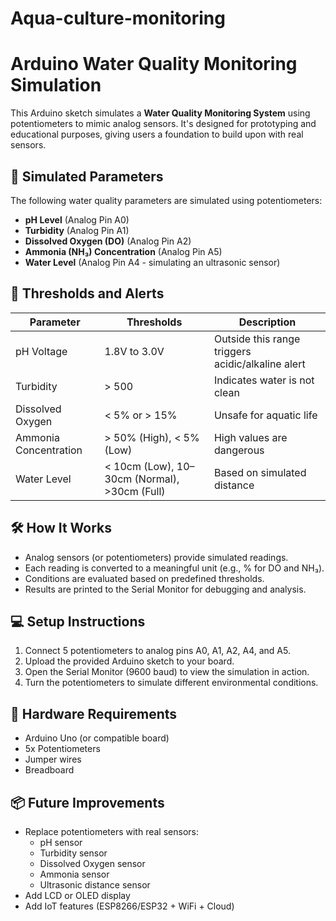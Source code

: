 # Aqua-culture-monitoring
# Arduino Water Quality Monitoring Simulation

This Arduino sketch simulates a **Water Quality Monitoring System** using potentiometers to mimic analog sensors. It's designed for prototyping and educational purposes, giving users a foundation to build upon with real sensors.

## 🧪 Simulated Parameters

The following water quality parameters are simulated using potentiometers:
- **pH Level** (Analog Pin A0)
- **Turbidity** (Analog Pin A1)
- **Dissolved Oxygen (DO)** (Analog Pin A2)
- **Ammonia (NH₃) Concentration** (Analog Pin A5)
- **Water Level** (Analog Pin A4 - simulating an ultrasonic sensor)

## 🚦 Thresholds and Alerts

| Parameter            | Thresholds                              | Description                                      |
|---------------------|------------------------------------------|--------------------------------------------------|
| pH Voltage           | 1.8V to 3.0V                             | Outside this range triggers acidic/alkaline alert |
| Turbidity            | > 500                                   | Indicates water is not clean                     |
| Dissolved Oxygen     | < 5% or > 15%                           | Unsafe for aquatic life                          |
| Ammonia Concentration| > 50% (High), < 5% (Low)               | High values are dangerous                        |
| Water Level          | < 10cm (Low), 10–30cm (Normal), >30cm (Full) | Based on simulated distance                     |

## 🛠️ How It Works

- Analog sensors (or potentiometers) provide simulated readings.
- Each reading is converted to a meaningful unit (e.g., % for DO and NH₃).
- Conditions are evaluated based on predefined thresholds.
- Results are printed to the Serial Monitor for debugging and analysis.

## 💻 Setup Instructions

1. Connect 5 potentiometers to analog pins A0, A1, A2, A4, and A5.
2. Upload the provided Arduino sketch to your board.
3. Open the Serial Monitor (9600 baud) to view the simulation in action.
4. Turn the potentiometers to simulate different environmental conditions.

## 🔧 Hardware Requirements

- Arduino Uno (or compatible board)
- 5x Potentiometers
- Jumper wires
- Breadboard

## 📦 Future Improvements

- Replace potentiometers with real sensors:
  - pH sensor
  - Turbidity sensor
  - Dissolved Oxygen sensor
  - Ammonia sensor
  - Ultrasonic distance sensor
- Add LCD or OLED display
- Add IoT features (ESP8266/ESP32 + WiFi + Cloud)
